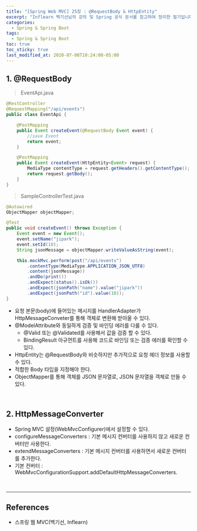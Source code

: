 ```yaml
---
title: "[Spring Web MVC] 25장 : @RequestBody & HttpEntity"
excerpt: "Inflearn 백기선님의 강의 및 Spring 공식 문서를 참고하여 정리한 필기입니다."
categories:
  - Spring & Spring Boot
tags:
  - Spring & Spring Boot
toc: true
toc_sticky: true
last_modified_at: 2020-07-08T10:24:00-05:00
---
```


## 1. @RequestBody

> EventApi.java

```java
@RestController
@RequestMapping("/api/events")
public class EventApi {

    @PostMapping
    public Event createEvent(@RequestBody Event event) {
        //save Event
        return event;
    }

    @PostMapping
    public Event createEvent(HttpEntity<Event> request) {
        MediaType contentType = request.getHeaders().getContentType();
        return request.getBody();
    }
}
```

> SampleControllerTest.java

```java
@Autowired
ObjectMapper objectMapper;

@Test
public void createEvent() throws Exception {
    Event event = new Event();
    event.setName("jipark");
    event.setId(10);
    String jsonMessage = objectMapper.writeValueAsString(event);

    this.mockMvc.perform(post("/api/events")
        .contentType(MediaType.APPLICATION_JSON_UTF8)
        .content(jsonMessage))
        .andDo(print())
        .andExpect(status().isOk())
        .andExpect(jsonPath("name").value("jipark"))
        .andExpect(jsonPath("id").value(10));
}
```

* 요청 본문(body)에 들어있는 메시지를 HandlerAdapter가 HttpMessageConveter를 통해 객체로 변환해 받아올 수 있다.
* @ModelAttribute와 동일하게 검증 및 바인딩 에러를 다룰 수 있다.
  *	@Valid 또는 @Validated를 사용해서 값을 검증 할 수 있다.
  *	BindingResult 아규먼트를 사용해 코드로 바인딩 또는 검증 에러를 확인할 수 있다.
*	HttpEntity는 @RequestBody와 비슷하지만 추가적으로 요청 헤더 정보를 사용할 수 있다.
  * 적합한 Body 타입을 지정해야 한다.
*	ObjectMapper를 통해 객체를 JSON 문자열로, JSON 문자열을 객체로 만들 수 있다.

<br>

## 2. HttpMessageConverter

* Spring MVC 설정(WebMvcConfigurer)에서 설정할 수 있다.
*	configureMessageConverters : 기본 메시지 컨버터를 사용하지 않고 새로운 컨버터만 사용한다.
*	extendMessageConverters : 기본 메시지 컨버터를 사용하면서 새로운 컨버터를 추가한다.
*	기본 컨버터 : WebMvcConfigurationSupport.addDefaultHttpMessageConverters.

<br>

---

## References

*	스프링 웹 MVC(백기선, Inflearn)
